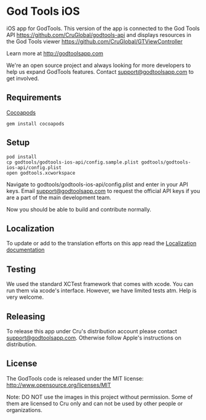 God Tools iOS
============

iOS app for GodTools. This version of the app is connected to the God Tools API https://github.com/CruGlobal/godtools-api and displays resources in the God Tools viewer https://github.com/CruGlobal/GTViewController

Learn more at http://godtoolsapp.com

We're an open source project and always looking for more developers to help us expand GodTools features.  Contact support@godtoolsapp.com to get involved.

Requirements
---
[Cocoapods](www.cocoapods.org)
```
gem install cocoapods
```

Setup
---
```
pod install
cp godtools/godtools-ios-api/config.sample.plist godtools/godtools-ios-api/config.plist
open godtools.xcworkspace
```
Navigate to godtools/godtools-ios-api/config.plist and enter in your API keys. Email support@godtoolsapp.com to request the official API keys if you are a part of the main development team.

Now you should be able to build and contribute normally.

Localization
---
To update or add to the translation efforts on this app read the [Localization documentation](https://github.com/CruGlobal/godtools-ios/wiki/Localization)

Testing
---
We used the standard XCTest framework that comes with xcode. You can run them via xcode's interface. However, we have limited tests atm. Help is very welcome.

Releasing
---
To release this app under Cru's distribution account please contact support@godtoolsapp.com. Otherwise follow Apple's instructions on distribution.

License
---
The GodTools code is released under the MIT license:  http://www.opensource.org/licenses/MIT

Note: DO NOT use the images in this project without permission. Some of them are licensed to Cru only and can not be used by other people or organizations.